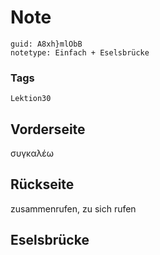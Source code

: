 # Note
```
guid: A8xh}mlObB
notetype: Einfach + Eselsbrücke
```

### Tags
```
Lektion30
```

## Vorderseite
συγκαλέω

## Rückseite
zusammenrufen, zu sich rufen

## Eselsbrücke

